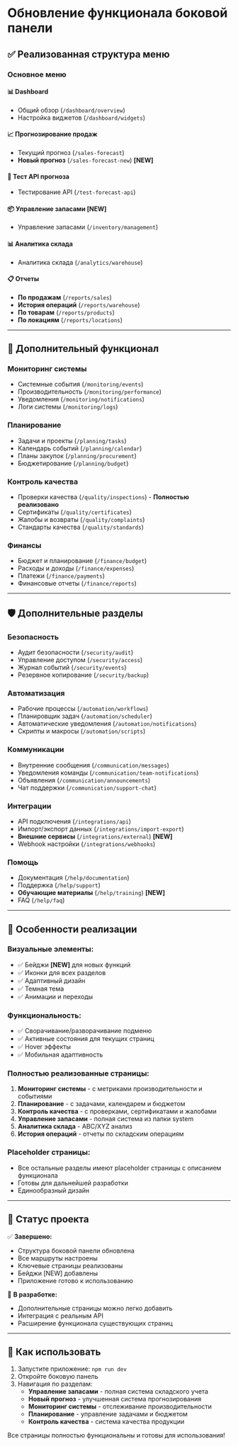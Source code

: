 # Обновление функционала боковой панели

## ✅ Реализованная структура меню

### **Основное меню**

#### 📊 Dashboard
- Общий обзор (`/dashboard/overview`)
- Настройка виджетов (`/dashboard/widgets`)

#### 📈 Прогнозирование продаж
- Текущий прогноз (`/sales-forecast`)
- **Новый прогноз** (`/sales-forecast-new`) **[NEW]**

#### 🧪 Тест API прогноза
- Тестирование API (`/test-forecast-api`)

#### 📦 Управление запасами **[NEW]**
- Управление запасами (`/inventory/management`)

#### 📊 Аналитика склада
- Аналитика склада (`/analytics/warehouse`)

#### 📋 Отчеты
- **По продажам** (`/reports/sales`)
- **История операций** (`/reports/warehouse`)
- **По товарам** (`/reports/products`)
- **По локациям** (`/reports/locations`)

---

## 🔧 Дополнительный функционал

### **Мониторинг системы**
- Системные события (`/monitoring/events`)
- Производительность (`/monitoring/performance`)
- Уведомления (`/monitoring/notifications`)
- Логи системы (`/monitoring/logs`)

### **Планирование**
- Задачи и проекты (`/planning/tasks`)
- Календарь событий (`/planning/calendar`)
- Планы закупок (`/planning/procurement`)
- Бюджетирование (`/planning/budget`)

### **Контроль качества**
- Проверки качества (`/quality/inspections`) - **Полностью реализовано**
- Сертификаты (`/quality/certificates`)
- Жалобы и возвраты (`/quality/complaints`)
- Стандарты качества (`/quality/standards`)

### **Финансы**
- Бюджет и планирование (`/finance/budget`)
- Расходы и доходы (`/finance/expenses`)
- Платежи (`/finance/payments`)
- Финансовые отчеты (`/finance/reports`)

---

## 🛡️ Дополнительные разделы

### **Безопасность**
- Аудит безопасности (`/security/audit`)
- Управление доступом (`/security/access`)
- Журнал событий (`/security/events`)
- Резервное копирование (`/security/backup`)

### **Автоматизация**
- Рабочие процессы (`/automation/workflows`)
- Планировщик задач (`/automation/scheduler`)
- Автоматические уведомления (`/automation/notifications`)
- Скрипты и макросы (`/automation/scripts`)

### **Коммуникации**
- Внутренние сообщения (`/communication/messages`)
- Уведомления команды (`/communication/team-notifications`)
- Объявления (`/communication/announcements`)
- Чат поддержки (`/communication/support-chat`)

### **Интеграции**
- API подключения (`/integrations/api`)
- Импорт/экспорт данных (`/integrations/import-export`)
- **Внешние сервисы** (`/integrations/external`) **[NEW]**
- Webhook настройки (`/integrations/webhooks`)

### **Помощь**
- Документация (`/help/documentation`)
- Поддержка (`/help/support`)
- **Обучающие материалы** (`/help/training`) **[NEW]**
- FAQ (`/help/faq`)

---

## 🎨 Особенности реализации

### **Визуальные элементы:**
- ✅ Бейджи **[NEW]** для новых функций
- ✅ Иконки для всех разделов
- ✅ Адаптивный дизайн
- ✅ Темная тема
- ✅ Анимации и переходы

### **Функциональность:**
- ✅ Сворачивание/разворачивание подменю
- ✅ Активные состояния для текущих страниц
- ✅ Hover эффекты
- ✅ Мобильная адаптивность

### **Полностью реализованные страницы:**
1. **Мониторинг системы** - с метриками производительности и событиями
2. **Планирование** - с задачами, календарем и бюджетом
3. **Контроль качества** - с проверками, сертификатами и жалобами
4. **Управление запасами** - полная система из папки system
5. **Аналитика склада** - ABC/XYZ анализ
6. **История операций** - отчеты по складским операциям

### **Placeholder страницы:**
- Все остальные разделы имеют placeholder страницы с описанием функционала
- Готовы для дальнейшей разработки
- Единообразный дизайн

---

## 🚀 Статус проекта

✅ **Завершено:**
- Структура боковой панели обновлена
- Все маршруты настроены
- Ключевые страницы реализованы
- Бейджи [NEW] добавлены
- Приложение готово к использованию

🔄 **В разработке:**
- Дополнительные страницы можно легко добавить
- Интеграция с реальным API
- Расширение функционала существующих страниц

---

## 📱 Как использовать

1. Запустите приложение: `npm run dev`
2. Откройте боковую панель
3. Навигация по разделам:
   - **Управление запасами** - полная система складского учета
   - **Новый прогноз** - улучшенная система прогнозирования
   - **Мониторинг системы** - отслеживание производительности
   - **Планирование** - управление задачами и бюджетом
   - **Контроль качества** - система качества продукции

Все страницы полностью функциональны и готовы для использования! 
